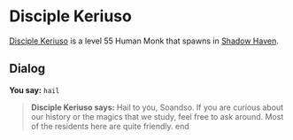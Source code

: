 # Disciple Keriuso



[Disciple Keriuso](/npc/150133) is a level 55 Human Monk that spawns in [Shadow Haven](/zone/150).



## Dialog

**You say:** `hail`



>**Disciple Keriuso says:** Hail to you, Soandso.  If you are curious about our history or the magics that we study, feel free to ask around.  Most of the residents here are quite friendly.
end
